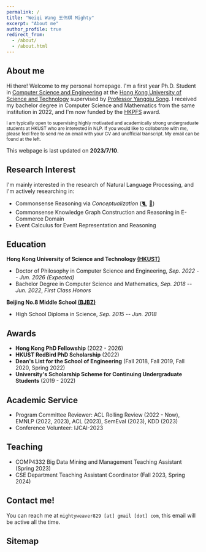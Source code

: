 ```yaml
---
permalink: /
title: "Weiqi Wang 王伟琪 Mighty"
excerpt: "About me"
author_profile: true
redirect_from:
  - /about/
  - /about.html
---
```


## About me

Hi there! Welcome to my personal homepage.
I'm a first year Ph.D. Student in [Computer Science and Engineering](https://cse.hkust.edu.hk/) at
the [Hong Kong University of Science and Technology](https://hkust.edu.hk/) supervised
by [Professor Yangqiu Song](https://www.cse.ust.hk/~yqsong/). I received my bachelor degree in Computer Science
and Mathematics from the same institution in 2022, and I'm now funded by
the [HKPFS](https://fytgs.hkust.edu.hk/scholarships/hong-kong-phd-fellowship-scheme) award.

<small>I am typically open to supervising highly motivated and academically strong undergraduate students at HKUST who are interested in NLP. If you would like to collaborate with me, please feel free to send me an email with your CV and unofficial transcript. My email can be found at the left.</small>

This webpage is last updated on **2023/7/10**.

## Research Interest

I'm mainly interested in the research of Natural Language Processing, and I'm actively researching in:

- Commonsense Reasoning via
  *Conceptualization* ([🐈](https://arxiv.org/pdf/2305.04808.pdf), [🚗](https://arxiv.org/pdf/2305.14869.pdf))
- Commonsense Knowledge Graph Construction and Reasoning in E-Commerce Domain
- Event Calculus for Event Representation and Reasoning

## Education

**Hong Kong University of Science and Technology [(HKUST)](https://hkust.edu.hk/)**

- Doctor of Philosophy in Computer Science and Engineering,  *Sep. 2022 -- Jun. 2026 (Expected)*
- Bachelor Degree in Computer Science and Mathematics,  *Sep. 2018 -- Jun. 2022*, *First Class Honors*

**Beijing No.8 Middle School [(BJBZ)](http://www.no8ms.bj.cn/)**

- High School Diploma in Science, *Sep. 2015 -- Jun. 2018*

## Awards

* **Hong Kong PhD Fellowship** (2022 - 2026)
* **HKUST RedBird PhD Scholarship** (2022)
* **Dean's List for the School of Engineering** (Fall 2018, Fall 2019, Fall 2020, Spring 2022)
* **University's Scholarship Scheme for Continuing Undergraduate Students** (2019 - 2022)

## Academic Service

* Program Committee Reviewer: ACL Rolling Review (2022 - Now), EMNLP (2022, 2023), ACL (2023), SemEval (2023), KDD (2023)
* Conference Volunteer: IJCAI-2023

## Teaching

* COMP4332 Big Data Mining and Management Teaching Assistant (Spring 2023)
* CSE Department Teaching Assistant Coordinator (Fall 2023, Spring 2024)

## Contact me!

You can reach me at `mightyweaver829 [at] gmail [dot] com`, this email will be active all the time.

## Sitemap

<script type='text/javascript' id='clustrmaps' src='//cdn.clustrmaps.com/map_v2.js?cl=ffffff&w=700&t=tt&d=DE2rC1_XQk9C3olzhHZGibG_eT8m4xfWcetZ15Zm4mQ&co=2d78ad&cmo=3acc3a&cmn=ff5353&ct=ffffff'></script>